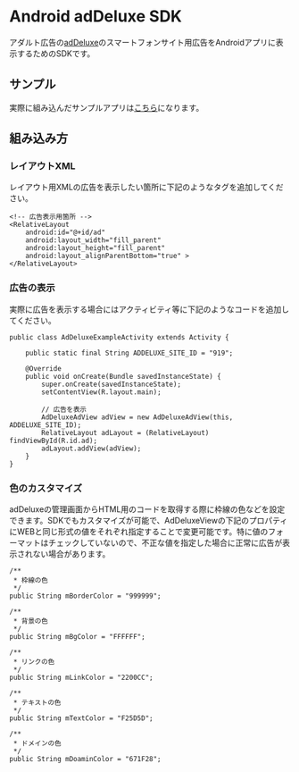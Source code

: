 # Android adDeluxe SDK
アダルト広告の[adDeluxe](http://addeluxe.jp)のスマートフォンサイト用広告をAndroidアプリに表示するためのSDKです。

## サンプル
実際に組み込んだサンプルアプリは[こちら](https://github.com/fukata/Android-AdDeluxeExample)になります。

## 組み込み方 
### レイアウトXML
レイアウト用XMLの広告を表示したい箇所に下記のようなタグを追加してください。

    <!-- 広告表示用箇所 -->
    <RelativeLayout
        android:id="@+id/ad"
        android:layout_width="fill_parent"
        android:layout_height="fill_parent"
        android:layout_alignParentBottom="true" >
    </RelativeLayout>

### 広告の表示
実際に広告を表示する場合にはアクティビティ等に下記のようなコードを追加してください。

	public class AdDeluxeExampleActivity extends Activity {
		
		public static final String ADDELUXE_SITE_ID = "919";
		
		@Override
		public void onCreate(Bundle savedInstanceState) {
			super.onCreate(savedInstanceState);
			setContentView(R.layout.main);
			
			// 広告を表示
			AdDeluxeAdView adView = new AdDeluxeAdView(this, ADDELUXE_SITE_ID);
			RelativeLayout adLayout = (RelativeLayout) findViewById(R.id.ad);
			adLayout.addView(adView);
		}
	}

### 色のカスタマイズ
adDeluxeの管理画面からHTML用のコードを取得する際に枠線の色などを設定できます。SDKでもカスタマイズが可能で、AdDeluxeViewの下記のプロパティにWEBと同じ形式の値をそれぞれ指定することで変更可能です。特に値のフォーマットはチェックしていないので、不正な値を指定した場合に正常に広告が表示されない場合があります。

	/**
	 * 枠線の色
	 */
	public String mBorderColor = "999999";
	
	/**
	 * 背景の色
	 */
	public String mBgColor = "FFFFFF";
	
	/**
	 * リンクの色
	 */
	public String mLinkColor = "2200CC";
	
	/**
	 * テキストの色
	 */
	public String mTextColor = "F25D5D";
	
	/**
	 * ドメインの色
	 */
	public String mDoaminColor = "671F28";

